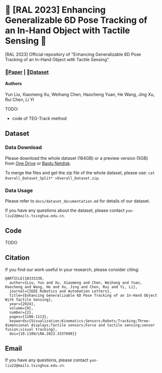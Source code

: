 # 🌟 [RAL 2023] Enhancing Generalizable 6D Pose Tracking of an In-Hand Object with Tactile Sensing 🌟

[RAL 2023] Official repository of "Enhancing Generalizable 6D Pose Tracking of an In-Hand Object with Tactile Sensing".

### 📄[Paper](https://arxiv.org/pdf/2210.04026.pdf) | 🎥[Dataset](https://1drv.ms/f/s!Ap-t7dLl7BFUaQ794lX1srGnwlQ?e=JgohXw)

#### Authors

Yun Liu, Xiaomeng Xu, Weihang Chen, Haocheng Yuan, He Wang, Jing Xu, Rui Chen, Li Yi

TODO:

* code of TEG-Track method

## Dataset

### Data Download

Please download the whole dataset (184GB) or a preview version (5GB) from [One Drive](https://1drv.ms/f/s!Ap-t7dLl7BFUaQ794lX1srGnwlQ?e=JgohXw) or [Baidu Netdisk](https://pan.baidu.com/s/1zU0-tTp9ySaqI5DdpSilLw?pwd=xvsq).

To merge the files and get the zip file of the whole dataset, please use: ```cat Overall_Dataset_Split* >Overall_Dataset.zip```.

### Data Usage

Please refer to ```docs/dataset_documentation.md``` for details of our dataset.

If you have any questions about the dataset, please contact ```yun-liu22@mails.tsinghua.edu.cn```.

## Code

TODO

## Citation

If you find our work useful in your research, please consider citing:

```
@ARTICLE{10333330,
  author={Liu, Yun and Xu, Xiaomeng and Chen, Weihang and Yuan, Haocheng and Wang, He and Xu, Jing and Chen, Rui and Yi, Li},
  journal={IEEE Robotics and Automation Letters}, 
  title={Enhancing Generalizable 6D Pose Tracking of an In-Hand Object With Tactile Sensing}, 
  year={2024},
  volume={9},
  number={2},
  pages={1106-1113},
  keywords={Visualization;Kinematics;Sensors;Robots;Tracking;Three-dimensional displays;Tactile sensors;Force and tactile sensing;sensor fusion;visual tracking},
  doi={10.1109/LRA.2023.3337690}}
```

## Email

If you have any questions, please contact ```yun-liu22@mails.tsinghua.edu.cn```.
